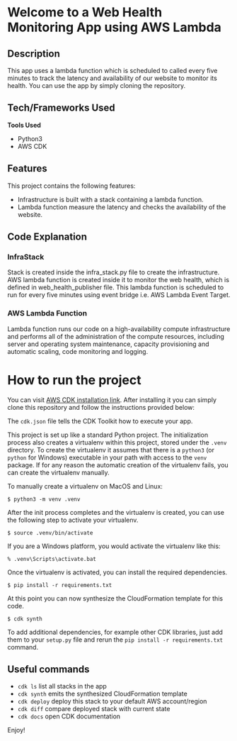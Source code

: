 # Welcome to a Web Health Monitoring App using AWS Lambda

## Description
This app uses a lambda function which is scheduled to called every five minutes to track the latency and 
availability of our website to monitor its health. You can use the app by simply cloning the repository.

## Tech/Frameworks Used

<b>Tools Used</b>
<ul>
  <li>Python3</li>
  <li>AWS CDK</li>
</ul>


## Features

This project contains the following features:
<ul>
  <li>Infrastructure is built with a stack containing a lambda function.</li>
  <li>Lambda function measure the latency and checks the availability of the website.</li>
</ul>

## Code Explanation

### InfraStack
Stack is created inside the infra_stack.py file to create the infrastructure. AWS lambda function is created inside it to monitor the web health, which is defined in web_health_publisher file.
This lambda function is scheduled to run for every five minutes using event bridge i.e. AWS Lambda Event Target.

### AWS Lambda Function
Lambda function runs our code on a high-availability compute infrastructure and performs all of the administration of the compute resources, 
including server and operating system maintenance, capacity provisioning and automatic scaling, code monitoring and logging. 


# How to run the project

You can visit <a href=https://docs.aws.amazon.com/cdk/latest/guide/work-with.html#work-with-prerequisites>AWS CDK installation link</a>. After installing it you can simply clone this repository and follow the instructions provided below: 

The `cdk.json` file tells the CDK Toolkit how to execute your app.

This project is set up like a standard Python project.  The initialization
process also creates a virtualenv within this project, stored under the `.venv`
directory.  To create the virtualenv it assumes that there is a `python3`
(or `python` for Windows) executable in your path with access to the `venv`
package. If for any reason the automatic creation of the virtualenv fails,
you can create the virtualenv manually.

To manually create a virtualenv on MacOS and Linux:

```
$ python3 -m venv .venv
```

After the init process completes and the virtualenv is created, you can use the following
step to activate your virtualenv.

```
$ source .venv/bin/activate
```

If you are a Windows platform, you would activate the virtualenv like this:

```
% .venv\Scripts\activate.bat
```

Once the virtualenv is activated, you can install the required dependencies.

```
$ pip install -r requirements.txt
```

At this point you can now synthesize the CloudFormation template for this code.

```
$ cdk synth
```

To add additional dependencies, for example other CDK libraries, just add
them to your `setup.py` file and rerun the `pip install -r requirements.txt`
command.

## Useful commands

 * `cdk ls`          list all stacks in the app
 * `cdk synth`       emits the synthesized CloudFormation template
 * `cdk deploy`      deploy this stack to your default AWS account/region
 * `cdk diff`        compare deployed stack with current state
 * `cdk docs`        open CDK documentation

Enjoy!